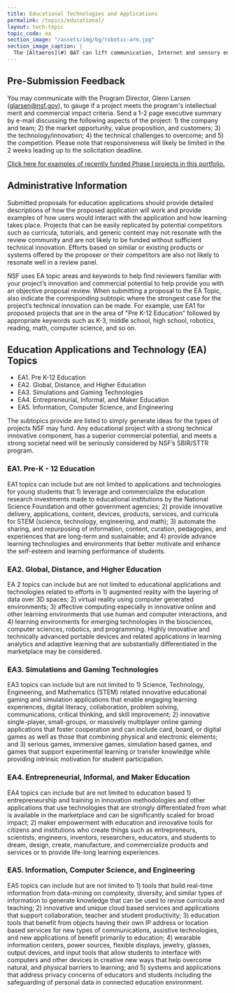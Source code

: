 ```yaml
---
title: Educational Technologies and Applications
permalink: /topics/educational/
layout: tech-topic
topic_code: ea
section_image: "/assets/img/bg/robotic-arm.jpg"
section_image_caption: |
  The [Altaeros](#) BAT can lift communication, Internet and sensory equipment alongside the turbine to provide additional services for customers.
---
```


## Pre-Submission Feedback
You may communicate with the Program Director, Glenn Larsen (glarsen@nsf.gov), to gauge if a project meets the program's intellectual merit and commercial impact criteria. Send a 1-2 page executive summary by e-mail discussing the following aspects of the project: 1) the company and team; 2) the market opportunity, value proposition, and customers; 3) the technology/innovation; 4) the technical challenges to overcome; and 5) the competition. Please note that responsiveness will likely be limited in the 2 weeks leading up to the solicitation deadline.

[Click here for examples of recently funded Phase I projects in this portfolio.](http://www.nsf.gov/awardsearch/advancedSearchResult?PIId=&ProgEleCode=1505%2C+5371&BooleanElement=Any&ProgOfficer=Glenn+H.+Larsen&ActiveAwards=true&StartDateOperator=After&StartDateFrom=12%2F01%2F2015)

## Administrative Information
Submitted proposals for education applications should provide detailed descriptions of how the proposed application will work and provide examples of how users would interact with the application and how learning takes place. Projects that can be easily replicated by potential competitors such as curricula, tutorials, and generic content may not resonate with the review community and are not likely to be funded without sufficient technical innovation. Efforts based on similar or existing products or systems offered by the proposer or their competitors are also not likely to resonate well in a review panel.

NSF uses EA topic areas and keywords to help find reviewers familiar with your project’s innovation and commercial potential to help provide you with an objective proposal review. When submitting a proposal to the EA Topic, also indicate the corresponding subtopic where the strongest case for the project’s technical innovation can be made. For example, use EA1 for proposed projects that are in the area of "Pre K-12 Education” followed by appropriate keywords such as K-3, middle school, high school, robotics, reading, math, computer science, and so on.

## Education Applications and Technology (EA) Topics

- EA1. Pre K-12 Education
- EA2. Global, Distance, and Higher Education
- EA3. Simulations and Gaming Technologies
- EA4. Entrepreneurial, Informal, and Maker Education
- EA5. Information, Computer Science, and Engineering  

The subtopics provide are listed to simply generate ideas for the types of projects NSF may fund. Any educational project with a strong technical innovative component, has a superior commercial potential, and meets a strong societal need will be seriously considered by NSF’s SBIR/STTR program.

### EA1. Pre-K - 12 Education
EA1 topics can include but are not limited to applications and technologies for young students that 1) leverage and commercialize the education research investments made to educational institutions by the National Science Foundation and other government agencies; 2) provide innovative delivery, applications, content, devices, products, services, and curricula for STEM (science, technology, engineering, and math); 3) automate the sharing, and repurposing of information, content, curation, pedagogies, and experiences that are long-term and sustainable; and 4) provide advance learning technologies and environments that better motivate and enhance the self-esteem and learning performance of students.

### EA2. Global, Distance, and Higher Education
EA 2 topics can include but are not limited to educational applications and technologies related to efforts in 1) augmented reality with the layering of data over 3D spaces; 2) virtual reality using computer generated environments; 3) affective computing especially in innovative online and other learning environments that use human and computer interactions, and 4) learning environments for emerging technologies in the biosciences, computer sciences, robotics, and programming. Highly innovative and technically advanced portable devices and related applications in learning analytics and adaptive learning that are substantially differentiated in the marketplace may be considered.

### EA3. Simulations and Gaming Technologies
EA3 topics can include but are not limited to 1) Science, Technology, Engineering, and Mathematics (STEM) related innovative educational gaming and simulation applications that enable engaging learning experiences, digital literacy, collaboration, problem solving, communications, critical thinking, and skill improvement; 2) innovative single-player, small-groups, or massively multiplayer online gaming applications that foster cooperation and can include card, board, or digital games as well as those that combining physical and electronic elements; and 3) serious games, immersive games, simulation based games, and games that support experimental learning or transfer knowledge while providing intrinsic motivation for student participation.

### EA4. Entrepreneurial, Informal, and Maker Education
EA4 topics can include but are not limited to education based 1) entrepreneurship and training in innovation methodologies and other applications that use technologies that are strongly differentiated from what is available in the marketplace and can be significantly scaled for broad impact; 2) maker empowerment with education and innovative tools for citizens and institutions who create things such as entrepreneurs, scientists, engineers, inventors, researchers, educators, and students to dream, design, create, manufacture, and commercialize products and services or to provide life-long learning experiences.

### EA5. Information, Computer Science, and Engineering
EA5 topics can include but are not limited to 1) tools that build real-time information from data-mining on complexity, diversity, and similar types of information to generate knowledge that can be used to revise curricula and teaching; 2) innovative and unique cloud based services and applications that support collaboration, teacher and student productivity; 3) education tools that benefit from objects having their own IP address or location based services for new types of communications, assistive technologies, and new applications of benefit primarily to education; 4) wearable information centers, power sources, flexible displays, jewelry, glasses, output devices, and input tools that allow students to interface with computers and other devices in creative new ways that help overcome natural, and physical barriers to learning; and 5) systems and applications that address privacy concerns of educators and students including the safeguarding of personal data in connected education environment.
